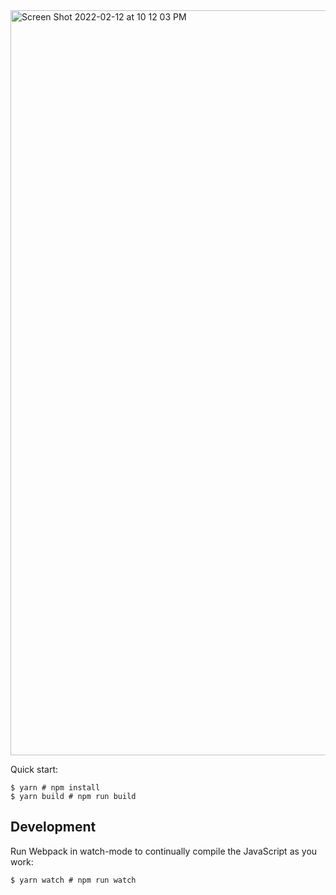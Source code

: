 <img width="1192" alt="Screen Shot 2022-02-12 at 10 12 03 PM" src="https://user-images.githubusercontent.com/65924250/153712857-9386e6b0-4fe4-4427-97ae-91c01c314226.png">

Quick start:

```
$ yarn # npm install
$ yarn build # npm run build
````

## Development

Run Webpack in watch-mode to continually compile the JavaScript as you work:

```
$ yarn watch # npm run watch
```



